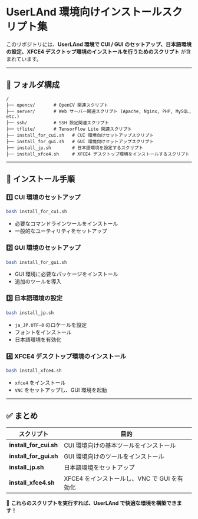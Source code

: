 # UserLAnd 環境向けインストールスクリプト集

このリポジトリには、**UserLAnd 環境で CUI / GUI のセットアップ、日本語環境の設定、XFCE4 デスクトップ環境のインストールを行うためのスクリプト** が含まれています。

---

## 📌 フォルダ構成

```
/
├── opencv/       # OpenCV 関連スクリプト
├── server/       # Web サーバー関連スクリプト (Apache, Nginx, PHP, MySQL, etc.)
├── ssh/          # SSH 設定関連スクリプト
├── tflite/       # TensorFlow Lite 関連スクリプト
├── install_for_cui.sh   # CUI 環境向けセットアップスクリプト
├── install_for_gui.sh   # GUI 環境向けセットアップスクリプト
├── install_jp.sh        # 日本語環境を設定するスクリプト
├── install_xfce4.sh     # XFCE4 デスクトップ環境をインストールするスクリプト
```

---

## 🚀 **インストール手順**

### **1️⃣ CUI 環境のセットアップ**
```bash
bash install_for_cui.sh
```
- 必要なコマンドラインツールをインストール
- 一般的なユーティリティをセットアップ

### **2️⃣ GUI 環境のセットアップ**
```bash
bash install_for_gui.sh
```
- GUI 環境に必要なパッケージをインストール
- 追加のツールを導入

### **3️⃣ 日本語環境の設定**
```bash
bash install_jp.sh
```
- `ja_JP.UTF-8` のロケールを設定
- フォントをインストール
- 日本語環境を有効化

### **4️⃣ XFCE4 デスクトップ環境のインストール**
```bash
bash install_xfce4.sh
```
- `xfce4` をインストール
- `VNC` をセットアップし、GUI 環境を起動

---

## ✅ **まとめ**

| スクリプト | 目的 |
|------------|------|
| **install_for_cui.sh** | CUI 環境向けの基本ツールをインストール |
| **install_for_gui.sh** | GUI 環境向けのツールをインストール |
| **install_jp.sh** | 日本語環境をセットアップ |
| **install_xfce4.sh** | XFCE4 をインストールし、VNC で GUI を有効化 |

🚀 **これらのスクリプトを実行すれば、UserLAnd で快適な環境を構築できます！**


